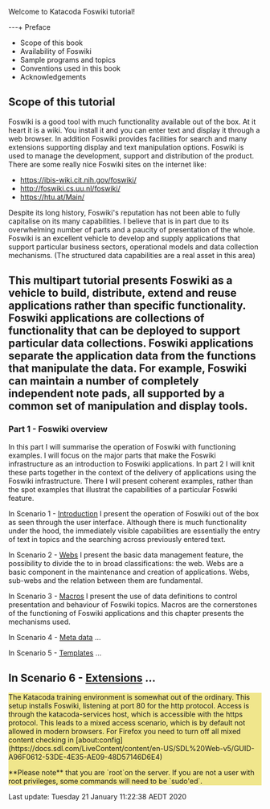Welcome to Katacoda Foswiki tutorial!

---+ Preface
*   Scope of this book
*   Availability of Foswiki
*   Sample programs and topics
*   Conventions used in this book
*   Acknowledgements
## Scope of this tutorial

Foswiki is a good tool with much functionality available out of the box. At it heart it is a wiki.
You install it and you can enter text and display it through a web browser.
In addition Foswiki provides facilities for search and many extensions supporting display and text manipulation options.
Foswiki is used to manage the development, support and distribution of the product. There are some really nice Foswiki sites on the internet like:
*   https://ibis-wiki.cit.nih.gov/foswiki/
*   http://foswiki.cs.uu.nl/foswiki/
*   https://htu.at/Main/

Despite its long history, Foswiki's reputation has not been able to fully capitalise on its many capabilities.
I believe that is in part due to its overwhelming number of parts and a paucity of presentation of the whole.
Foswiki is an excellent vehicle to develop and supply applications that support particular business sectors, operational models and data collection mechanisms.
(The structured data capabilities are a real asset in this area)

This multipart tutorial presents Foswiki as a vehicle to build, distribute, extend and reuse applications rather than specific functionality.
Foswiki applications are collections of functionality that can be deployed to support particular data collections.
Foswiki applications separate the application data from the functions that manipulate the data.
For example, Foswiki can maintain a number of completely independent note pads, all supported by a common set of manipulation and display tools.
---------
### Part 1 - Foswiki overview
In this part I will summarise the operation of Foswiki with functioning examples.
I will focus on the major parts that make the Foswiki infrastructure as an introduction to Foswiki applications.
In part 2 I will knit these parts together in the context of the delivery of applications using the Foswiki infrastructure.
There I will present coherent examples, rather than the spot examples that illustrat the capabilities of a particular Foswiki feature.

In Scenario 1 - [Introduction](https://www.katacoda.com/bramvanoosterhout/courses/foswiki/introduction)
I present the operation of Foswiki out of the box as seen through the user interface.
Although there is much functionality under the hood, the immediately visible capabilities are essentially the entry of text in topics
and the searching across previously entered text.

In Scenario 2 - [Webs](https://www.katacoda.com/bramvanoosterhout/courses/foswiki/webs) I present the basic data management feature,
the possibility to divide the to in broad classifications: the web. Webs are a basic component in the maintenance and creation of applications.
Webs, sub-webs and the relation between them are fundamental.

In Scenario 3 - [Macros](https://www.katacoda.com/bramvanoosterhout/courses/foswiki/macros)
I present the use of data definitions to control presentation and behaviour of Foswiki topics.
Macros are the cornerstones of the functioning of Foswiki applications and this chapter presents the mechanisms used.

In Scenario 4 - [Meta data](https://www.katacoda.com/bramvanoosterhout/courses/foswiki/meta) ...

In Scenario 5 - [Templates](https://www.katacoda.com/bramvanoosterhout/courses/foswiki/templates) ...

In Scenario 6 - [Extensions](https://www.katacoda.com/bramvanoosterhout/courses/foswiki/extensions) ...
-----------
<div style="background-color: khaki" >
The Katacoda training environment is somewhat out of the ordinary. This setup installs Foswiki, listening at port 80 for the http protocol.
Access is through the katacoda-services host, which is accessible with the https protocol.
This leads to a mixed access scenario, which is by default not allowed in modern browsers.
For Firefox  you need to turn off all mixed content checking in
[about:config](https://docs.sdl.com/LiveContent/content/en-US/SDL%20Web-v5/GUID-A96F0612-53DE-4E35-AE09-48D57146D6E4)
<p />
**Please note** that you are `root`on the server.
If you are not a user with root privileges, some commands will need to be `sudo'ed`.
</div>





























































Last update: Tuesday 21 January  11:22:38 AEDT 2020
